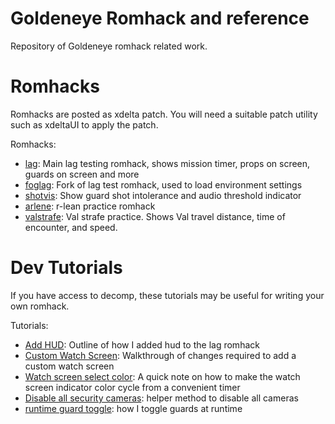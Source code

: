 # Goldeneye Romhack and reference

Repository of Goldeneye romhack related work.

# Romhacks

Romhacks are posted as xdelta patch. You will need a suitable patch utility such as xdeltaUI to apply the patch.

Romhacks:

- [lag](lag/readme.md): Main lag testing romhack, shows mission timer, props on screen, guards on screen and more
- [foglag](foglag/readme.md): Fork of lag test romhack, used to load environment settings
- [shotvis](shotviz/readme.md): Show guard shot intolerance and audio threshold indicator
- [arlene](arlene/readme.md): r-lean practice romhack
- [valstrafe](valstrafe/readme.md): Val strafe practice. Shows Val travel distance, time of encounter, and speed.

# Dev Tutorials

If you have access to decomp, these tutorials may be useful for writing your own romhack.

Tutorials:

- [Add HUD](lag/hud_readme.md): Outline of how I added hud to the lag romhack
- [Custom Watch Screen](doc/tutorial/WatchMenu.md): Walkthrough of changes required to add a custom watch screen
- [Watch screen select color](doc/tutorial/WatchSelectedRectangleColor.md): A quick note on how to make the watch screen indicator color cycle from a convenient timer
- [Disable all security cameras](doc/tutorial/DisableCctv.md): helper method to disable all cameras
- [runtime guard toggle](doc/tutorial/ToggleGuards.md): how I toggle guards at runtime
